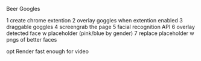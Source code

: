 Beer Googles

1 create chrome extention
2 overlay goggles when extention enabled
3 draggable goggles
4 screengrab the page 
5 facial recognition API
6 overlay detected face w placeholder (pink/blue by gender)
7 replace placeholder w pngs of better faces

opt
Render fast enough for video